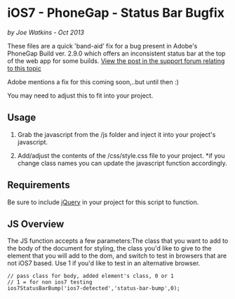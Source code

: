 # iOS7 - PhoneGap - Status Bar Bugfix

_by Joe Watkins - Oct 2013_

These files are a quick 'band-aid' fix for a bug present in Adobe's PhoneGap Build ver. 2.9.0 which offers an inconsistent status bar at the top of the web app for some builds. [View the post in the support forum relating to this topic](http://community.phonegap.com/nitobi/topics/inconsistent_ios_7_status_bar_build_problem )

Adobe mentions a fix for this coming soon,..but until then :)

You may need to adjust this to fit into your project.

## Usage

1. Grab the javascript from the /js folder and inject it into your project's javascript. 

2. Add/adjust the contents of the /css/style.css file to your project. *if you change class names you can update the javascript function accordingly.

## Requirements
Be sure to include [jQuery](http://jquery.com/) in your project for this script to function.

## JS Overview
The JS function accepts a few parameters:The class that you want to add to the body of the document for styling, the class you'd like to give to the element that you will add to the dom, and switch to test in browsers that are not iOS7 based. Use 1 if you'd like to test in an alternative browser.

	// pass class for body, added element's class, 0 or 1
	// 1 = for non ios7 testing
	ios7StatusBarBump('ios7-detected','status-bar-bump',0);